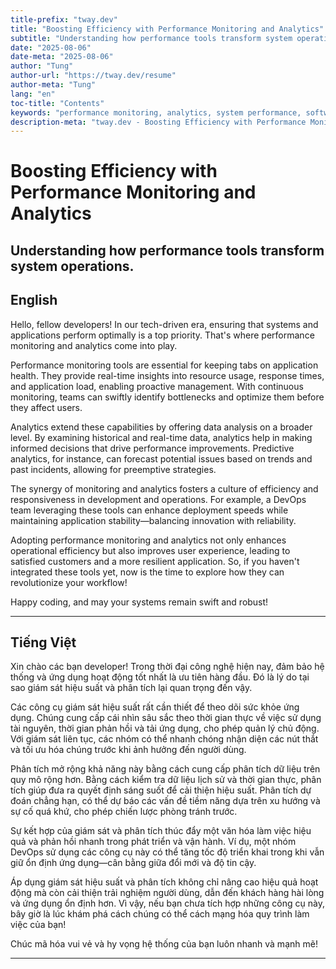 ```yaml
---
title-prefix: "tway.dev"
title: "Boosting Efficiency with Performance Monitoring and Analytics"
subtitle: "Understanding how performance tools transform system operations."
date: "2025-08-06"
date-meta: "2025-08-06"
author: "Tung"
author-url: "https://tway.dev/resume"
author-meta: "Tung"
lang: "en"
toc-title: "Contents"
keywords: "performance monitoring, analytics, system performance, software engineering, DevOps"
description-meta: "tway.dev - Boosting Efficiency with Performance Monitoring and Analytics - Understanding how performance tools transform system operations."
---
```


# Boosting Efficiency with Performance Monitoring and Analytics
## Understanding how performance tools transform system operations.

## English
Hello, fellow developers! In our tech-driven era, ensuring that systems and applications perform optimally is a top priority. That's where performance monitoring and analytics come into play.

Performance monitoring tools are essential for keeping tabs on application health. They provide real-time insights into resource usage, response times, and application load, enabling proactive management. With continuous monitoring, teams can swiftly identify bottlenecks and optimize them before they affect users.

Analytics extend these capabilities by offering data analysis on a broader level. By examining historical and real-time data, analytics help in making informed decisions that drive performance improvements. Predictive analytics, for instance, can forecast potential issues based on trends and past incidents, allowing for preemptive strategies.

The synergy of monitoring and analytics fosters a culture of efficiency and responsiveness in development and operations. For example, a DevOps team leveraging these tools can enhance deployment speeds while maintaining application stability—balancing innovation with reliability.

Adopting performance monitoring and analytics not only enhances operational efficiency but also improves user experience, leading to satisfied customers and a more resilient application. So, if you haven't integrated these tools yet, now is the time to explore how they can revolutionize your workflow!

Happy coding, and may your systems remain swift and robust!

---

## Tiếng Việt
Xin chào các bạn developer! Trong thời đại công nghệ hiện nay, đảm bảo hệ thống và ứng dụng hoạt động tốt nhất là ưu tiên hàng đầu. Đó là lý do tại sao giám sát hiệu suất và phân tích lại quan trọng đến vậy.

Các công cụ giám sát hiệu suất rất cần thiết để theo dõi sức khỏe ứng dụng. Chúng cung cấp cái nhìn sâu sắc theo thời gian thực về việc sử dụng tài nguyên, thời gian phản hồi và tải ứng dụng, cho phép quản lý chủ động. Với giám sát liên tục, các nhóm có thể nhanh chóng nhận diện các nút thắt và tối ưu hóa chúng trước khi ảnh hưởng đến người dùng.

Phân tích mở rộng khả năng này bằng cách cung cấp phân tích dữ liệu trên quy mô rộng hơn. Bằng cách kiểm tra dữ liệu lịch sử và thời gian thực, phân tích giúp đưa ra quyết định sáng suốt để cải thiện hiệu suất. Phân tích dự đoán chẳng hạn, có thể dự báo các vấn đề tiềm năng dựa trên xu hướng và sự cố quá khứ, cho phép chiến lược phòng tránh trước.

Sự kết hợp của giám sát và phân tích thúc đẩy một văn hóa làm việc hiệu quả và phản hồi nhanh trong phát triển và vận hành. Ví dụ, một nhóm DevOps sử dụng các công cụ này có thể tăng tốc độ triển khai trong khi vẫn giữ ổn định ứng dụng—cân bằng giữa đổi mới và độ tin cậy.

Áp dụng giám sát hiệu suất và phân tích không chỉ nâng cao hiệu quả hoạt động mà còn cải thiện trải nghiệm người dùng, dẫn đến khách hàng hài lòng và ứng dụng ổn định hơn. Vì vậy, nếu bạn chưa tích hợp những công cụ này, bây giờ là lúc khám phá cách chúng có thể cách mạng hóa quy trình làm việc của bạn!

Chúc mã hóa vui vẻ và hy vọng hệ thống của bạn luôn nhanh và mạnh mẽ!

---